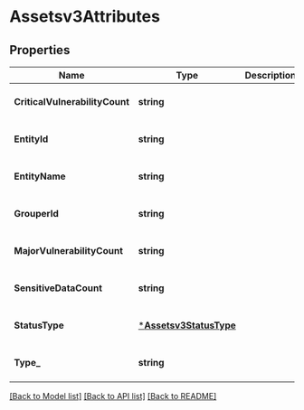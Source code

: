 # Assetsv3Attributes

## Properties
Name | Type | Description | Notes
------------ | ------------- | ------------- | -------------
**CriticalVulnerabilityCount** | **string** |  | [optional] [default to null]
**EntityId** | **string** |  | [optional] [default to null]
**EntityName** | **string** |  | [optional] [default to null]
**GrouperId** | **string** |  | [optional] [default to null]
**MajorVulnerabilityCount** | **string** |  | [optional] [default to null]
**SensitiveDataCount** | **string** |  | [optional] [default to null]
**StatusType** | [***Assetsv3StatusType**](assetsv3StatusType.md) |  | [optional] [default to null]
**Type_** | **string** |  | [optional] [default to null]

[[Back to Model list]](../README.md#documentation-for-models) [[Back to API list]](../README.md#documentation-for-api-endpoints) [[Back to README]](../README.md)

